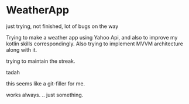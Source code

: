 # WeatherApp
just trying, not finished, lot of bugs on the way

Trying to make a weather app using Yahoo Api, and also to improve my kotlin skills correspondingly. 
Also trying to implement MVVM architecture along with it. 

trying to maintain the streak. 

tadah

this seems like a git-filler for me.

works always. ..
just something.
